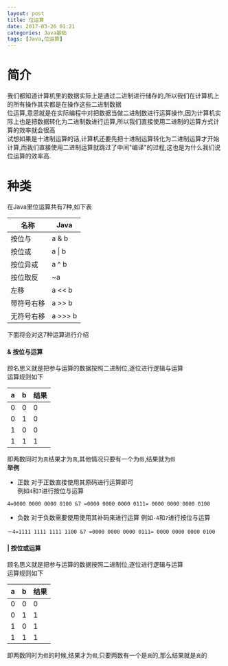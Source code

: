 ```yaml
---
layout: post
title: 位运算
date: 2017-03-26 01:21
categories: Java基础
tags: [Java,位运算]
---
```

# 简介
我们都知道计算机里的数据实际上是通过二进制进行储存的,所以我们在计算机上的所有操作其实都是在操作这些二进制数据  
位运算,意思就是在实际编程中对把数据当做二进制数进行运算操作,因为计算机实际上也是把数据转化为二进制数进行运算,所以我们直接使用二进制的运算方式计算的效率就会很高  
试想如果是十进制运算的话,计算机还要先把十进制运算转化为二进制运算才开始计算,而我们直接使用二进制运算就跳过了中间"编译"的过程,这也是为什么我们说位运算的效率高.

# 种类
在Java里位运算共有7种,如下表

名称|Java|
---|---|
按位与|a & b|
按位或|a \| b|
按位异或|a ^ b|
按位取反|~a|
左移|a \<\< b|
带符号右移|a \>\> b|
无符号右移|a \>\>\> b|

下面将会对这7种运算进行介绍
#### & 按位与运算
顾名思义就是把参与运算的数据按照二进制位,逐位进行逻辑与运算  
运算规则如下  

a|b|结果|
---|---|---|
0|0|0|
0|1|0|
1|0|0|
1|1|1|

即两数同时为`真`结果才为`真`,其他情况只要有一个为`假`,结果就为`假`  
**举例**
- 正数 对于正数直接使用其原码进行运算即可  
例如`4`和`7`进行按位与运算
```
4=0000 0000 0000 0100 &7 =0000 0000 0000 0111= 0000 0000 0000 0100
```
- 负数 对于负数需要使用使用其补码来进行运算 
例如`-4`和`7`进行按位与运算
```
－4=1111 1111 1111 1100 &7 =0000 0000 0000 0111= 0000 0000 0000 0100
```

#### | 按位或运算
顾名思义就是把参与运算的数据按照二进制位,逐位进行逻辑与运算  
运算规则如下  

a|b|结果|
---|---|---|
0|0|0|
0|1|1|
1|0|1|
1|1|1|

即两数同时为`假`的时候,结果才为`假`,只要两数有一个是`真`的,那么结果就是`真`的
